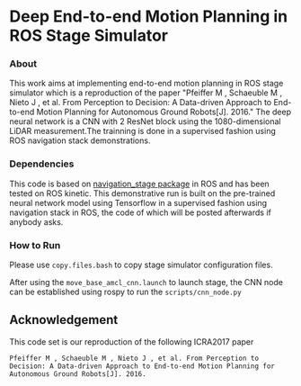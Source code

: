 # Deep End-to-end Motion Planning in ROS Stage Simulator

### About


This work aims at implementing end-to-end motion planning in ROS stage simulator which is a reproduction of the paper "Pfeiffer M , Schaeuble M , Nieto J , et al. From Perception to Decision: A Data-driven Approach to End-to-end Motion Planning for Autonomous Ground Robots[J]. 2016."
The deep neural network is a CNN with 2 ResNet block using the 1080-dimensional LiDAR measurement.The trainning is done in a supervised fashion using ROS navigation stack demonstrations.


### Dependencies

This code is based on [navigation_stage package](http://wiki.ros.org/navigation_stage) in ROS and has been tested on ROS kinetic. 
This demonstrative run is built on the pre-trained neural network model using Tensorflow in a supervised fashion using navigation stack in ROS, the code of which will be posted afterwards if anybody asks.

### How to Run

Please use `copy.files.bash` to copy stage simulator configuration files.

After using the `move_base_amcl_cnn.launch` to launch stage, the CNN node can be established using rospy to run the `scripts/cnn_node.py`

## Acknowledgement

This code set is our reproduction of the following ICRA2017 paper

```
Pfeiffer M , Schaeuble M , Nieto J , et al. From Perception to Decision: A Data-driven Approach to End-to-end Motion Planning for Autonomous Ground Robots[J]. 2016.
```




